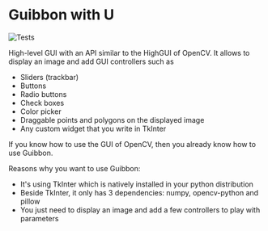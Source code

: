 # Guibbon with U
![Tests](https://github.com/ManuGira/Guibbon/actions/workflows/tests.yml/badge.svg)

High-level GUI with an API similar to the HighGUI of OpenCV. It allows to display an image and add GUI controllers such as
 - Sliders (trackbar)
 - Buttons
 - Radio buttons
 - Check boxes
 - Color picker
 - Draggable points and polygons on the displayed image
 - Any custom widget that you write in TkInter

If you know how to use the GUI of OpenCV, then you already know how to use Guibbon. 

Reasons why you want to use Guibbon:
 - It's using TkInter which is natively installed in your python distribution
 - Beside TkInter, it only has 3 dependencies: numpy, opencv-python and pillow
 - You just need to display an image and add a few controllers to play with parameters
